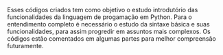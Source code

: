 Esses códigos criados tem como objetivo o estudo introdutório das funcionalidades da linguagem de progamação em Python. Para o entendimento completo é necessário o estudo da sintaxe básica e suas funcionalidades, para assim progredir em assuntos mais complexos.
Os códigos estão comentados em algumas partes para melhor compreensão futuramente.
